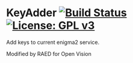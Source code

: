 KeyAdder [![Build Status](https://travis-ci.com/OpenVisionE2/KeyAdder.svg?branch=master)](https://travis-ci.com/OpenVisionE2/KeyAdder) [![License: GPL v3](https://img.shields.io/badge/License-GPLv3-blue.svg)](https://www.gnu.org/licenses/gpl-3.0)
========
Add keys to current enigma2 service.

Modified by RAED for Open Vision

